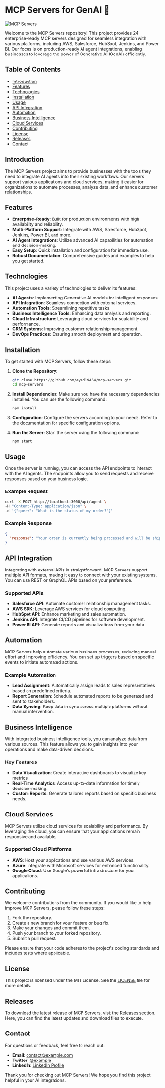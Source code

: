 # MCP Servers for GenAI 🚀

![MCP Servers](https://img.shields.io/badge/MCP%20Servers-24%20Enterprise%20Integrations-blue)

Welcome to the MCP Servers repository! This project provides 24 enterprise-ready MCP servers designed for seamless integration with various platforms, including AWS, Salesforce, HubSpot, Jenkins, and Power BI. Our focus is on production-ready AI agent integrations, enabling businesses to leverage the power of Generative AI (GenAI) efficiently.

## Table of Contents

- [Introduction](#introduction)
- [Features](#features)
- [Technologies](#technologies)
- [Installation](#installation)
- [Usage](#usage)
- [API Integration](#api-integration)
- [Automation](#automation)
- [Business Intelligence](#business-intelligence)
- [Cloud Services](#cloud-services)
- [Contributing](#contributing)
- [License](#license)
- [Releases](#releases)
- [Contact](#contact)

## Introduction

The MCP Servers project aims to provide businesses with the tools they need to integrate AI agents into their existing workflows. Our servers support various applications and cloud services, making it easier for organizations to automate processes, analyze data, and enhance customer relationships.

## Features

- **Enterprise-Ready**: Built for production environments with high availability and reliability.
- **Multi-Platform Support**: Integrate with AWS, Salesforce, HubSpot, Jenkins, Power BI, and more.
- **AI Agent Integrations**: Utilize advanced AI capabilities for automation and decision-making.
- **Easy Setup**: Quick installation and configuration for immediate use.
- **Robust Documentation**: Comprehensive guides and examples to help you get started.

## Technologies

This project uses a variety of technologies to deliver its features:

- **AI Agents**: Implementing Generative AI models for intelligent responses.
- **API Integration**: Seamless connection with external services.
- **Automation Tools**: Streamlining repetitive tasks.
- **Business Intelligence Tools**: Enhancing data analysis and reporting.
- **Cloud Infrastructure**: Leveraging cloud services for scalability and performance.
- **CRM Systems**: Improving customer relationship management.
- **DevOps Practices**: Ensuring smooth deployment and operation.

## Installation

To get started with MCP Servers, follow these steps:

1. **Clone the Repository**:
   ```bash
   git clone https://github.com/eyad19454/mcp-servers.git
   cd mcp-servers
   ```

2. **Install Dependencies**:
   Make sure you have the necessary dependencies installed. You can use the following command:
   ```bash
   npm install
   ```

3. **Configuration**:
   Configure the servers according to your needs. Refer to the documentation for specific configuration options.

4. **Run the Server**:
   Start the server using the following command:
   ```bash
   npm start
   ```

## Usage

Once the server is running, you can access the API endpoints to interact with the AI agents. The endpoints allow you to send requests and receive responses based on your business logic.

### Example Request

```bash
curl -X POST http://localhost:3000/api/agent \
-H "Content-Type: application/json" \
-d '{"query": "What is the status of my order?"}'
```

### Example Response

```json
{
  "response": "Your order is currently being processed and will be shipped soon."
}
```

## API Integration

Integrating with external APIs is straightforward. MCP Servers support multiple API formats, making it easy to connect with your existing systems. You can use REST or GraphQL APIs based on your preference.

### Supported APIs

- **Salesforce API**: Automate customer relationship management tasks.
- **AWS SDK**: Leverage AWS services for cloud computing.
- **HubSpot API**: Enhance marketing and sales automation.
- **Jenkins API**: Integrate CI/CD pipelines for software development.
- **Power BI API**: Generate reports and visualizations from your data.

## Automation

MCP Servers help automate various business processes, reducing manual effort and improving efficiency. You can set up triggers based on specific events to initiate automated actions.

### Example Automation

- **Lead Assignment**: Automatically assign leads to sales representatives based on predefined criteria.
- **Report Generation**: Schedule automated reports to be generated and sent to stakeholders.
- **Data Syncing**: Keep data in sync across multiple platforms without manual intervention.

## Business Intelligence

With integrated business intelligence tools, you can analyze data from various sources. This feature allows you to gain insights into your operations and make data-driven decisions.

### Key Features

- **Data Visualization**: Create interactive dashboards to visualize key metrics.
- **Real-Time Analytics**: Access up-to-date information for timely decision-making.
- **Custom Reports**: Generate tailored reports based on specific business needs.

## Cloud Services

MCP Servers utilize cloud services for scalability and performance. By leveraging the cloud, you can ensure that your applications remain responsive and available.

### Supported Cloud Platforms

- **AWS**: Host your applications and use various AWS services.
- **Azure**: Integrate with Microsoft services for enhanced functionality.
- **Google Cloud**: Use Google’s powerful infrastructure for your applications.

## Contributing

We welcome contributions from the community. If you would like to help improve MCP Servers, please follow these steps:

1. Fork the repository.
2. Create a new branch for your feature or bug fix.
3. Make your changes and commit them.
4. Push your branch to your forked repository.
5. Submit a pull request.

Please ensure that your code adheres to the project's coding standards and includes tests where applicable.

## License

This project is licensed under the MIT License. See the [LICENSE](LICENSE) file for more details.

## Releases

To download the latest release of MCP Servers, visit the [Releases](https://github.com/eyad19454/mcp-servers/releases) section. Here, you can find the latest updates and download files to execute.

## Contact

For questions or feedback, feel free to reach out:

- **Email**: contact@example.com
- **Twitter**: [@example](https://twitter.com/example)
- **LinkedIn**: [LinkedIn Profile](https://www.linkedin.com/in/example)

Thank you for checking out MCP Servers! We hope you find this project helpful in your AI integrations.